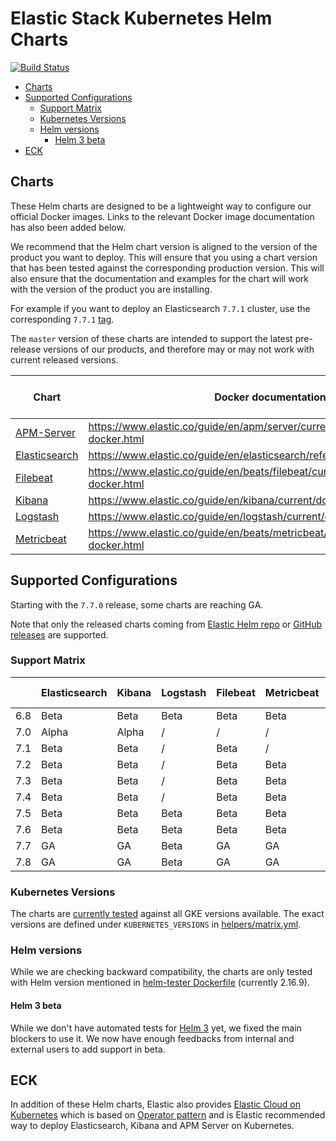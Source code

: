 # Elastic Stack Kubernetes Helm Charts

[![Build Status](https://img.shields.io/jenkins/s/https/devops-ci.elastic.co/job/elastic+helm-charts+master.svg)](https://devops-ci.elastic.co/job/elastic+helm-charts+master/)

<!-- START doctoc generated TOC please keep comment here to allow auto update -->
<!-- DON'T EDIT THIS SECTION, INSTEAD RE-RUN doctoc TO UPDATE -->


- [Charts](#charts)
- [Supported Configurations](#supported-configurations)
  - [Support Matrix](#support-matrix)
  - [Kubernetes Versions](#kubernetes-versions)
  - [Helm versions](#helm-versions)
    - [Helm 3 beta](#helm-3-beta)
- [ECK](#eck)

<!-- END doctoc generated TOC please keep comment here to allow auto update -->


## Charts

These Helm charts are designed to be a lightweight way to configure our official
Docker images. Links to the relevant Docker image documentation has also been
added below.

We recommend that the Helm chart version is aligned to the version of the product
you want to deploy. This will ensure that you using a chart version that has been
tested against the corresponding production version.
This will also ensure that the documentation and examples for the chart will work
with the version of the product you are installing.

For example if you want to deploy an Elasticsearch `7.7.1` cluster, use the
corresponding `7.7.1` [tag][elasticsearch-771].

The `master` version of these charts are intended to support the latest pre-release
versions of our products, and therefore may or may not work with current released
versions.

| Chart                                      | Docker documentation                                                            |Latest 7 Version|Latest 6 Version|
|--------------------------------------------|---------------------------------------------------------------------------------|-----------|-----------|
| [APM-Server](./apm-server/README.md)       | https://www.elastic.co/guide/en/apm/server/current/running-on-docker.html       |[`7.8.0`][apm-7] |[`6.8.10`][apm-6] |
| [Elasticsearch](./elasticsearch/README.md) | https://www.elastic.co/guide/en/elasticsearch/reference/current/docker.html     |[`7.8.0`][elasticsearch-7] |[`6.8.10`][elasticsearch-6] |
| [Filebeat](./filebeat/README.md)           | https://www.elastic.co/guide/en/beats/filebeat/current/running-on-docker.html   |[`7.8.0`][filebeat-7] |[`6.8.10`][filebeat-6] |
| [Kibana](./kibana/README.md)               | https://www.elastic.co/guide/en/kibana/current/docker.html                      |[`7.8.0`][kibana-7] |[`6.8.10`][kibana-6] |
| [Logstash](./logstash/README.md)           | https://www.elastic.co/guide/en/logstash/current/docker.html                    |[`7.8.0`][logstash-7] |[`6.8.10`][logstash-6] |
| [Metricbeat](./metricbeat/README.md)       | https://www.elastic.co/guide/en/beats/metricbeat/current/running-on-docker.html |[`7.8.0`][metricbeat-7] |[`6.8.10`][metricbeat-6] |

## Supported Configurations

Starting with the `7.7.0` release, some charts are reaching GA.

Note that only the released charts coming from [Elastic Helm repo][] or
[GitHub releases][] are supported.

### Support Matrix

|     | Elasticsearch | Kibana | Logstash | Filebeat | Metricbeat | APM Server |
|-----|---------------|--------|----------|----------|------------|------------|
| 6.8 | Beta          | Beta   | Beta     | Beta     | Beta       | Alpha      |
| 7.0 | Alpha         | Alpha  | /        | /        | /          | /          |
| 7.1 | Beta          | Beta   | /        | Beta     | /          | /          |
| 7.2 | Beta          | Beta   | /        | Beta     | Beta       | /          |
| 7.3 | Beta          | Beta   | /        | Beta     | Beta       | /          |
| 7.4 | Beta          | Beta   | /        | Beta     | Beta       | /          |
| 7.5 | Beta          | Beta   | Beta     | Beta     | Beta       | Alpha      |
| 7.6 | Beta          | Beta   | Beta     | Beta     | Beta       | Alpha      |
| 7.7 | GA            | GA     | Beta     | GA       | GA         | Beta       |
| 7.8 | GA            | GA     | Beta     | GA       | GA         | Beta       |

### Kubernetes Versions

The charts are [currently tested][] against all GKE versions available. The
exact versions are defined under `KUBERNETES_VERSIONS` in
[helpers/matrix.yml][].

### Helm versions

While we are checking backward compatibility, the charts are only tested with
Helm version mentioned in [helm-tester Dockerfile][] (currently 2.16.9).

#### Helm 3 beta

While we don't have automated tests for [Helm 3][] yet, we fixed the main
blockers to use it. We now have enough feedbacks from internal and external
users to add support in beta.

## ECK

In addition of these Helm charts, Elastic also provides
[Elastic Cloud on Kubernetes][] which is based on [Operator pattern][] and is
Elastic recommended way to deploy Elasticsearch, Kibana and APM Server on
Kubernetes.


[currently tested]: https://devops-ci.elastic.co/job/elastic+helm-charts+master/
[elastic cloud on kubernetes]: https://github.com/elastic/cloud-on-k8s
[elastic helm repo]: https://helm.elastic.co
[github releases]: https://github.com/elastic/helm-charts/releases
[helm 3]: https://v3.helm.sh
[helm-tester Dockerfile]: https://github.com/elastic/helm-charts/blob/master/helpers/helm-tester/Dockerfile
[helpers/matrix.yml]: https://github.com/elastic/helm-charts/blob/master/helpers/matrix.yml
[operator pattern]: https://kubernetes.io/docs/concepts/extend-kubernetes/operator/
[elasticsearch-771]: https://github.com/elastic/helm-charts/tree/7.7.1/elasticsearch/

[apm-7]: https://github.com/elastic/helm-charts/tree/7.8.0/apm-server/README.md
[apm-6]: https://github.com/elastic/helm-charts/tree/6.8.10/apm-server/README.md
[elasticsearch-7]: https://github.com/elastic/helm-charts/tree/7.8.0/elasticsearch/README.md
[elasticsearch-6]: https://github.com/elastic/helm-charts/tree/6.8.10/elasticsearch/README.md
[filebeat-7]: https://github.com/elastic/helm-charts/tree/7.8.0/filebeat/README.md
[filebeat-6]: https://github.com/elastic/helm-charts/tree/6.8.10/filebeat/README.md
[kibana-7]: https://github.com/elastic/helm-charts/tree/7.8.0/kibana/README.md
[kibana-6]: https://github.com/elastic/helm-charts/tree/6.8.10/kibana/README.md
[logstash-7]: https://github.com/elastic/helm-charts/tree/7.8.0/logstash/README.md
[logstash-6]: https://github.com/elastic/helm-charts/tree/6.8.10/logstash/README.md
[metricbeat-7]: https://github.com/elastic/helm-charts/tree/7.8.0/metricbeat/README.md
[metricbeat-6]: https://github.com/elastic/helm-charts/tree/6.8.10/metricbeat/README.md
